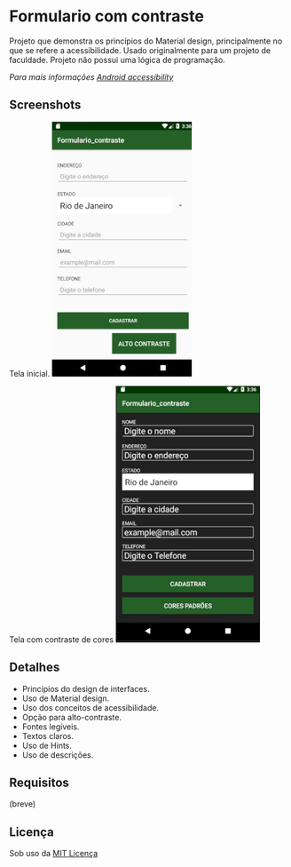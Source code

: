 # Formulario com contraste
Projeto que demonstra os princípios do Material design, principalmente no que se refere a acessibilidade. Usado originalmente para um projeto de faculdade. Projeto não possui uma lógica de programação.

*Para mais informações [Android accessibility](https://developer.android.com/guide/topics/ui/accessibility/apps.html#label-ui)*

## Screenshots
Tela inicial.
![tela inicial](screenshots/tela_contraste_semContraste.png)

Tela com contraste de cores
![tela com contraste](screenshots/tela_contraste_2.png)

## Detalhes
+ Princípios do design de interfaces.
+ Uso de Material design.
+ Uso dos conceitos de acessibilidade.
+ Opção para alto-contraste.
+ Fontes legíveis.
+ Textos claros.
+ Uso de Hints.
+ Uso de descrições.

## Requisitos
(breve)

## Licença
Sob uso da [MIT Licença](https://github.com/Nabucodono5or/Formulario_contraste/blob/master/LICENSE)
